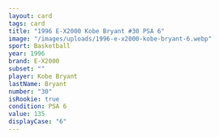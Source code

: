 ```yaml
---
layout: card
tags: card
title: "1996 E-X2000 Kobe Bryant #30 PSA 6"
image: "/images/uploads/1996-e-x2000-kobe-bryant-6.webp"
sport: Basketball
year: 1996
brand: E-X2000
subset: ""
player: Kobe Bryant
lastName: Bryant
number: "30"
isRookie: true
condition: PSA 6
value: 135
displayCase: "6"
---
```

